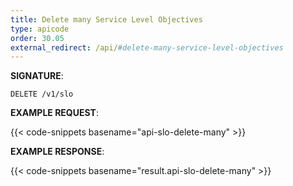 ```yaml
---
title: Delete many Service Level Objectives
type: apicode
order: 30.05
external_redirect: /api/#delete-many-service-level-objectives
---
```


**SIGNATURE**:

`DELETE /v1/slo`

**EXAMPLE REQUEST**:

{{< code-snippets basename="api-slo-delete-many" >}}

**EXAMPLE RESPONSE**:

{{< code-snippets basename="result.api-slo-delete-many" >}}
